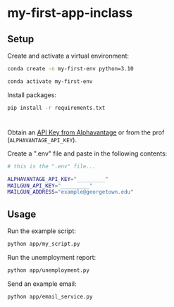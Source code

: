 # my-first-app-inclass

## Setup

Create and activate a virtual environment:

```sh
conda create -n my-first-env python=3.10

conda activate my-first-env
```

Install packages:

```sh
pip install -r requirements.txt
```

#
Obtain an [API Key from Alphavantage](https://www.alphavantage.co/support/#api-key) or from the prof (`ALPHAVANTAGE_API_KEY`).

Create a ".env" file and paste in the following contents:

```sh
# this is the ".env" file...

ALPHAVANTAGE_API_KEY="_________"
MAILGUN_API_KEY="_________"
MAILGUN_ADDRESS="example@georgetown.edu"
```

## Usage

Run the example script:

```sh
python app/my_script.py
```

Run the unemployment report:

```sh
python app/unemployment.py 
```


Send an example email:

```sh
python app/email_service.py
```